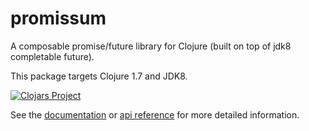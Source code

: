 # promissum #

A composable promise/future library for Clojure (built on top of jdk8 completable future).

This package targets Clojure 1.7 and JDK8.

[![Clojars Project](http://clojars.org/funcool/promissum/latest-version.svg)](http://clojars.org/funcool/promissum)

See the [documentation](https://funcool.github.io/promissum/latest/) or
[api reference](https://funcool.github.io/promissum/latest/api/) for more detailed
information.
